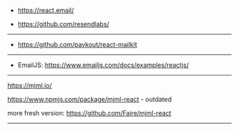 - https://react.email/

- https://github.com/resendlabs/

---

- https://github.com/pavkout/react-mailkit


---

- EmailJS: https://www.emailjs.com/docs/examples/reactjs/

---

https://mjml.io/

https://www.npmjs.com/package/mjml-react - outdated

more fresh version: https://github.com/Faire/mjml-react

---
